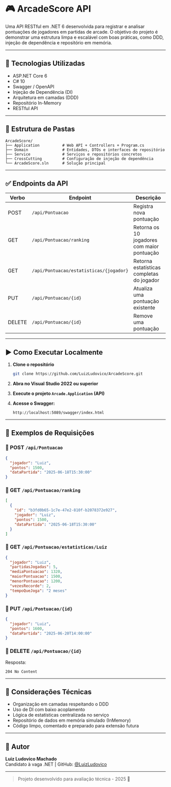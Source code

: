 
# 🎮 ArcadeScore API

Uma API RESTful em .NET 6 desenvolvida para registrar e analisar pontuações de jogadores em partidas de arcade. O objetivo do projeto é demonstrar uma estrutura limpa e escalável com boas práticas, como DDD, injeção de dependência e repositório em memória.

---

## 🚀 Tecnologias Utilizadas

- ASP.NET Core 6
- C# 10
- Swagger / OpenAPI
- Injeção de Dependência (DI)
- Arquitetura em camadas (DDD)
- Repositório In-Memory
- RESTful API

---

## 📂 Estrutura de Pastas

```
ArcadeScore/
├── Application          # Web API + Controllers + Program.cs
├── Domain               # Entidades, DTOs e interfaces de repositório
├── Service              # Serviços e repositórios concretos
├── CrossCutting         # Configuração de injeção de dependência
└── ArcadeScore.sln      # Solução principal
```

---

## ✅ Endpoints da API

| Verbo  | Endpoint                                | Descrição                                      |
|--------|-----------------------------------------|------------------------------------------------|
| POST   | `/api/Pontuacao`                        | Registra nova pontuação                        |
| GET    | `/api/Pontuacao/ranking`                | Retorna os 10 jogadores com maior pontuação    |
| GET    | `/api/Pontuacao/estatisticas/{jogador}` | Retorna estatísticas completas do jogador      |
| PUT    | `/api/Pontuacao/{id}`                   | Atualiza uma pontuação existente               |
| DELETE | `/api/Pontuacao/{id}`                   | Remove uma pontuação                           |

---

## ▶️ Como Executar Localmente

1. **Clone o repositório**
   ```bash
   git clone https://github.com/LuizLudovico/ArcadeScore.git
   ```

2. **Abra no Visual Studio 2022 ou superior**

3. **Execute o projeto `Arcade.Application` (API)**

4. **Acesse o Swagger:**
   ```
   http://localhost:5089/swagger/index.html
   ```

---

## 🧪 Exemplos de Requisições

### 📌 POST `/api/Pontuacao`
```json
{
  "jogador": "Luiz",
  "pontos": 1500,
  "dataPartida": "2025-06-18T15:30:00"
}
```

### 📌 GET `/api/Pontuacao/ranking`
```json
[
  {
    "id": "b3fd0b65-1c7e-47e2-810f-b2078372e927",
    "jogador": "Luiz",
    "pontos": 1500,
    "dataPartida": "2025-06-18T15:30:00"
  }
]
```

### 📌 GET `/api/Pontuacao/estatisticas/Luiz`
```json
{
  "jogador": "Luiz",
  "partidasJogadas": 5,
  "mediaPontuacao": 1320,
  "maiorPontuacao": 1500,
  "menorPontuacao": 1200,
  "vezesRecorde": 2,
  "tempoQueJoga": "2 meses"
}
```

### 📌 PUT `/api/Pontuacao/{id}`
```json
{
  "jogador": "Luiz",
  "pontos": 1600,
  "dataPartida": "2025-06-20T14:00:00"
}
```

### 📌 DELETE `/api/Pontuacao/{id}`

Resposta:
```
204 No Content
```

---

## 🧠 Considerações Técnicas

- Organização em camadas respeitando o DDD
- Uso de DI com baixo acoplamento
- Lógica de estatísticas centralizada no serviço
- Repositório de dados em memória simulado (InMemory)
- Código limpo, comentado e preparado para extensão futura

---

## 📌 Autor

**Luiz Ludovico Machado**  
Candidato à vaga .NET | GitHub: [@LuizLudovico](https://github.com/LuizLudovico)

---

> Projeto desenvolvido para avaliação técnica - 2025 🚀
